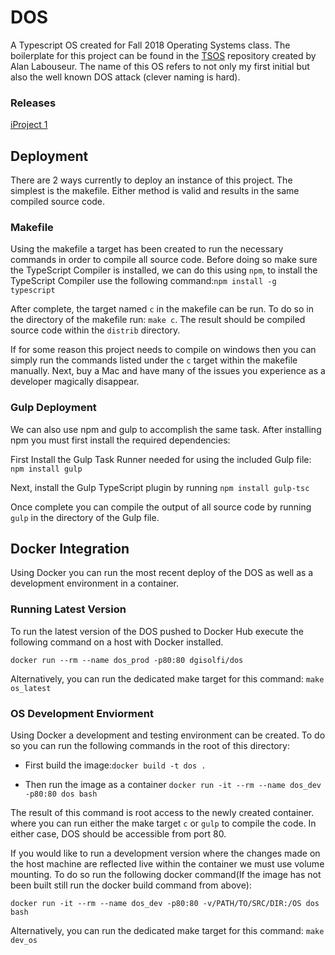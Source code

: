 # DOS

A Typescript OS created for Fall 2018 Operating Systems class. The boilerplate for this project can be found in the [TSOS](https://github.com/AlanClasses/TSOS) repository created by Alan Labouseur. The name of this OS refers to not only my first initial but also the well known DOS attack (clever naming is hard). 

### Releases 

[iProject 1](https://github.com/dgisolfi/DOS/tree/iProject1)

## Deployment

There are 2 ways currently to deploy an instance of this project. The simplest is the makefile. Either method is valid and results in the same compiled source code.

### Makefile

Using the makefile a target has been created to run the necessary commands in order to compile all source code. Before doing so make sure the TypeScript Compiler is installed, we can do this using `npm`, to install the TypeScript Compiler use the following command:`npm install -g typescript`

After complete, the target named `c` in the makefile can be run. To do so in the directory of the makefile run: `make c`. The result should be compiled source code within the `distrib` directory.

If for some reason this project needs to compile on windows then you can simply run the commands listed under the `c` target within the makefile manually. Next, buy a Mac and have many of the issues you experience as a developer magically disappear.

### Gulp Deployment

We can also use npm and gulp to accomplish the same task. After installing npm you must first install the required dependencies:

First Install the Gulp Task Runner needed for using the included Gulp file: `npm install gulp`

Next, install the  Gulp TypeScript plugin by running `npm install gulp-tsc`

Once complete you can compile the output of all source code by running `gulp` in the directory of the Gulp file.

## Docker Integration

Using Docker you can run the most recent deploy of the DOS as well as a development environment in a container.

### Running Latest Version

To run the latest version of the DOS pushed to Docker Hub execute the following command on a host with Docker installed. 

`docker run --rm --name dos_prod -p80:80 dgisolfi/dos`

Alternatively, you can run the dedicated make target for this command: `make os_latest`

### OS Development Enviorment

Using Docker a development and testing environment can be created. To do so you can run the following commands in the root of this directory:

* First build the image:`docker build -t dos .`

* Then run the image as a container `docker run -it --rm --name dos_dev -p80:80 dos bash`

The result of this command is root access to the newly created container. where you can run either the make target `c` or `gulp` to compile the code. In either case, DOS should be accessible from port 80.

If you would like to run a development version where the changes made on the host machine are reflected live within the container we must use volume mounting. To do so run the following docker command(If the image has not been built still run the docker build command from above):

`docker run -it --rm --name dos_dev -p80:80 -v/PATH/TO/SRC/DIR:/OS dos bash`

Alternatively, you can run the dedicated make target for this command: `make dev_os`





